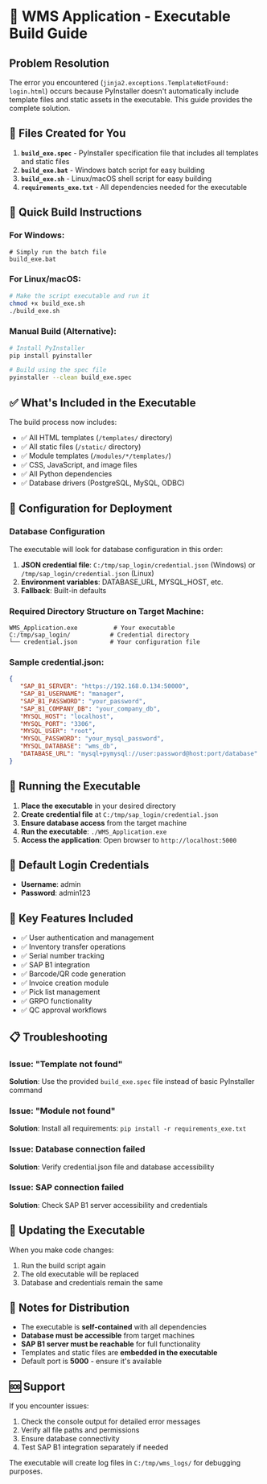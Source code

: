 # 🚀 WMS Application - Executable Build Guide

## Problem Resolution
The error you encountered (`jinja2.exceptions.TemplateNotFound: login.html`) occurs because PyInstaller doesn't automatically include template files and static assets in the executable. This guide provides the complete solution.

## 📁 Files Created for You

1. **`build_exe.spec`** - PyInstaller specification file that includes all templates and static files
2. **`build_exe.bat`** - Windows batch script for easy building
3. **`build_exe.sh`** - Linux/macOS shell script for easy building
4. **`requirements_exe.txt`** - All dependencies needed for the executable

## 🔧 Quick Build Instructions

### For Windows:
```batch
# Simply run the batch file
build_exe.bat
```

### For Linux/macOS:
```bash
# Make the script executable and run it
chmod +x build_exe.sh
./build_exe.sh
```

### Manual Build (Alternative):
```bash
# Install PyInstaller
pip install pyinstaller

# Build using the spec file
pyinstaller --clean build_exe.spec
```

## ✅ What's Included in the Executable

The build process now includes:
- ✅ All HTML templates (`/templates/` directory)
- ✅ All static files (`/static/` directory) 
- ✅ Module templates (`/modules/*/templates/`)
- ✅ CSS, JavaScript, and image files
- ✅ All Python dependencies
- ✅ Database drivers (PostgreSQL, MySQL, ODBC)

## 🔧 Configuration for Deployment

### Database Configuration
The executable will look for database configuration in this order:
1. **JSON credential file**: `C:/tmp/sap_login/credential.json` (Windows) or `/tmp/sap_login/credential.json` (Linux)
2. **Environment variables**: DATABASE_URL, MYSQL_HOST, etc.
3. **Fallback**: Built-in defaults

### Required Directory Structure on Target Machine:
```
WMS_Application.exe          # Your executable
C:/tmp/sap_login/           # Credential directory
└── credential.json         # Your configuration file
```

### Sample credential.json:
```json
{
   "SAP_B1_SERVER": "https://192.168.0.134:50000",
   "SAP_B1_USERNAME": "manager", 
   "SAP_B1_PASSWORD": "your_password",
   "SAP_B1_COMPANY_DB": "your_company_db",
   "MYSQL_HOST": "localhost",
   "MYSQL_PORT": "3306",
   "MYSQL_USER": "root",
   "MYSQL_PASSWORD": "your_mysql_password",
   "MYSQL_DATABASE": "wms_db",
   "DATABASE_URL": "mysql+pymysql://user:password@host:port/database"
}
```

## 🚀 Running the Executable

1. **Place the executable** in your desired directory
2. **Create credential file** at `C:/tmp/sap_login/credential.json`
3. **Ensure database access** from the target machine
4. **Run the executable**: `./WMS_Application.exe`
5. **Access the application**: Open browser to `http://localhost:5000`

## 🔐 Default Login Credentials

- **Username**: admin
- **Password**: admin123

## 🎯 Key Features Included

- ✅ User authentication and management
- ✅ Inventory transfer operations
- ✅ Serial number tracking  
- ✅ SAP B1 integration
- ✅ Barcode/QR code generation
- ✅ Invoice creation module
- ✅ Pick list management
- ✅ GRPO functionality
- ✅ QC approval workflows

## 📋 Troubleshooting

### Issue: "Template not found" 
**Solution**: Use the provided `build_exe.spec` file instead of basic PyInstaller command

### Issue: "Module not found"
**Solution**: Install all requirements: `pip install -r requirements_exe.txt`

### Issue: Database connection failed
**Solution**: Verify credential.json file and database accessibility

### Issue: SAP connection failed
**Solution**: Check SAP B1 server accessibility and credentials

## 🔄 Updating the Executable

When you make code changes:
1. Run the build script again
2. The old executable will be replaced
3. Database and credentials remain the same

## 📝 Notes for Distribution

- The executable is **self-contained** with all dependencies
- **Database must be accessible** from target machines
- **SAP B1 server must be reachable** for full functionality  
- Templates and static files are **embedded in the executable**
- Default port is **5000** - ensure it's available

## 🆘 Support

If you encounter issues:
1. Check the console output for detailed error messages
2. Verify all file paths and permissions
3. Ensure database connectivity
4. Test SAP B1 integration separately if needed

The executable will create log files in `C:/tmp/wms_logs/` for debugging purposes.